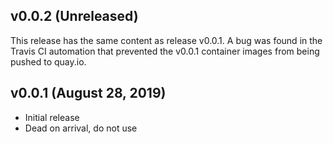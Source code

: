 ## v0.0.2 (Unreleased)
This release has the same content as release v0.0.1. A bug
was found in the Travis CI automation that prevented the v0.0.1
container images from being pushed to quay.io.

## v0.0.1 (August 28, 2019)
* Initial release
* Dead on arrival, do not use
